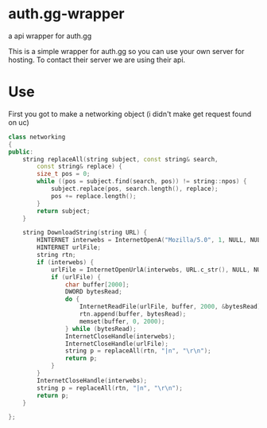 # auth.gg-wrapper
a api wrapper for auth.gg

This is a simple wrapper for auth.gg so you can use your own server for hosting.
To contact their server we are using their api.

# Use

First you got to make a networking object (i didn't  make get request found on uc)
```cpp
class networking
{
public:
	string replaceAll(string subject, const string& search,
		const string& replace) {
		size_t pos = 0;
		while ((pos = subject.find(search, pos)) != string::npos) {
			subject.replace(pos, search.length(), replace);
			pos += replace.length();
		}
		return subject;
	}

	string DownloadString(string URL) {
		HINTERNET interwebs = InternetOpenA("Mozilla/5.0", 1, NULL, NULL, NULL);
		HINTERNET urlFile;
		string rtn;
		if (interwebs) {
			urlFile = InternetOpenUrlA(interwebs, URL.c_str(), NULL, NULL, NULL, NULL);
			if (urlFile) {
				char buffer[2000];
				DWORD bytesRead;
				do {
					InternetReadFile(urlFile, buffer, 2000, &bytesRead);
					rtn.append(buffer, bytesRead);
					memset(buffer, 0, 2000);
				} while (bytesRead);
				InternetCloseHandle(interwebs);
				InternetCloseHandle(urlFile);
				string p = replaceAll(rtn, "|n", "\r\n");
				return p;
			}
		}
		InternetCloseHandle(interwebs);
		string p = replaceAll(rtn, "|n", "\r\n");
		return p;
	}

};
```
